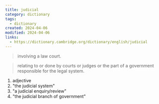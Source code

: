 ```yaml
---
title: judicial
category: dictionary
tags:
  - dictionary
created: 2024-04-06
modified: 2024-04-06
links:
  - https://dictionary.cambridge.org/dictionary/english/judicial
---
```


>involving a law court.

>relating to or done by courts or judges or the part of a government responsible for the legal system.

1. adjective
2. "the judicial system"
3. "a judicial enquiry/review"
4. "the judicial branch of government"
